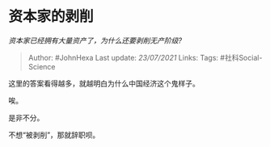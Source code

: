# 资本家的剥削
*资本家已经拥有大量资产了，为什么还要剥削无产阶级?*

> Author: #JohnHexa
Last update: *23/07/2021* 
Links:
Tags: #社科Social-Science 

 
这里的答案看得越多，就越明白为什么中国经济这个鬼样子。

唉。

是非不分。

不想“被剥削”，那就辞职呗。



